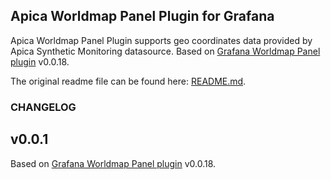 ## Apica Worldmap Panel Plugin for Grafana

Apica Worldmap Panel Plugin supports geo coordinates data provided by Apica Synthetic Monitoring datasource.
Based on [Grafana Worldmap Panel plugin](https://github.com/grafana/worldmap-panel) v0.0.18.

The original readme file can be found here: [README.md](https://github.com/grafana/worldmap-panel/blob/master/README.md).

### CHANGELOG

## v0.0.1

Based on [Grafana Worldmap Panel plugin](https://github.com/grafana/worldmap-panel) v0.0.18.


